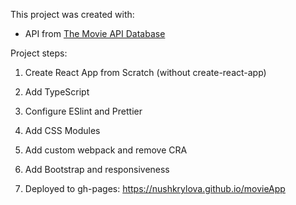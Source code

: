 This project was created with:

- API from [The Movie API Database](https://www.themoviedb.org/documentation/api)

Project steps:

1. Create React App from Scratch (without create-react-app)

1. Add TypeScript

1. Configure ESlint and Prettier

1. Add CSS Modules

1. Add custom webpack and remove CRA

1. Add Bootstrap and responsiveness

1. Deployed to gh-pages: https://nushkrylova.github.io/movieApp
